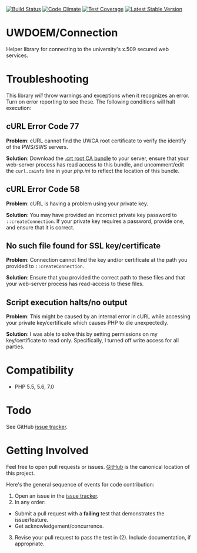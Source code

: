 
[![Build Status](https://travis-ci.org/UWEnrollmentManagement/Connection.svg?branch=master)](https://travis-ci.org/UWEnrollmentManagement/Connection)
[![Code Climate](https://codeclimate.com/github/UWEnrollmentManagement/Connection/badges/gpa.svg)](https://codeclimate.com/github/UWEnrollmentManagement/Connection)
[![Test Coverage](https://codeclimate.com/github/UWEnrollmentManagement/Connection/badges/coverage.svg)](https://codeclimate.com/github/UWEnrollmentManagement/Connection/coverage)
[![Latest Stable Version](https://poser.pugx.org/uwdoem/connection/v/stable)](https://packagist.org/packages/uwdoem/connection)

UWDOEM/Connection
=============

Helper library for connecting to the university's x.509 secured web services.


Troubleshooting
===============

This library *will* throw warnings and exceptions when it recognizes an error. Turn on error reporting to see these. The following conditions will halt execution:

cURL Error Code 77
------------------

**Problem**: cURL cannot find the UWCA root certificate to verify the identify of the PWS/SWS servers.

**Solution**: Download the [.crt root CA bundle](http://curl.haxx.se/docs/caextract.html) to your server, ensure that your web-server process has read access to this bundle, and uncomment/edit the `curl.cainfo` line in your *php.ini* to reflect the location of this bundle.

cURL Error Code 58
------------------

**Problem**: cURL is having a problem using your private key.

**Solution**: You may have provided an incorrect private key password to `::createConnection`. If your private key requires a password, provide one, and ensure that it is correct.

No such file found for SSL key/certificate
------------------------------------------

**Problem**: Connection cannot find the key and/or certificate at the path you provided to `::createConnection`.

**Solution**: Ensure that you provided the correct path to these files and that your web-server process has read-access to these files.

Script execution halts/no output
----------------------

**Problem**: This might be caused by an internal error in cURL while accessing your private key/certificate which causes PHP to die unexpectedly.

**Solution**: I was able to solve this by setting permissions on my key/certificate to read only. Specifically, I turned off write access for all parties.


Compatibility
=============

* PHP 5.5, 5.6, 7.0

Todo
====

See GitHub [issue tracker](https://github.com/UWEnrollmentManagement/Connection/issues/).


Getting Involved
================

Feel free to open pull requests or issues. [GitHub](https://github.com/UWEnrollmentManagement/Connection) is the canonical location of this project.

Here's the general sequence of events for code contribution:

1. Open an issue in the [issue tracker](https://github.com/UWEnrollmentManagement/Connection/issues/).
2. In any order:
  * Submit a pull request with a **failing** test that demonstrates the issue/feature.
  * Get acknowledgement/concurrence.
3. Revise your pull request to pass the test in (2). Include documentation, if appropriate.

